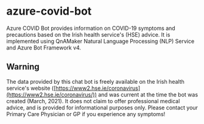 # azure-covid-bot

Azure COVID Bot provides information on COVID-19 symptoms and precautions based on the Irish health service's (HSE) advice. It is implemented using QnAMaker Natural Language Processing (NLP) Service and Azure Bot Framework v4.

## Warning

The data provided by this chat bot is freely available on the Irish health service's website ([https://www2.hse.ie/coronavirus](https://www2.hse.ie/coronavirus/)) and was current at the time the bot was created (March, 2021). It does not claim to offer professional medical advice, and is provided for informational purposes only. Please contact your Primary Care Physician or GP if you experience any symptoms!
